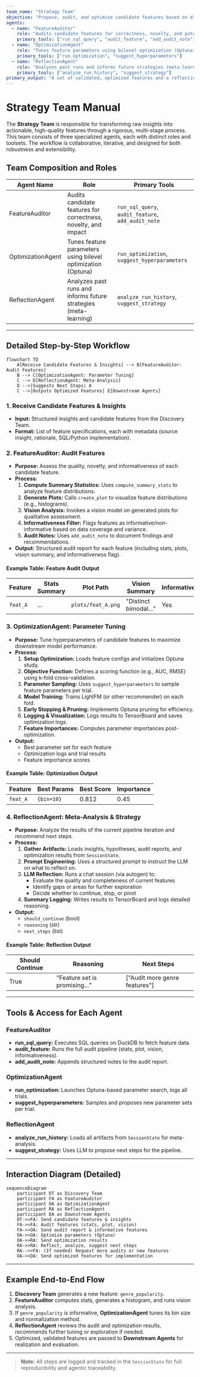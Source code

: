```yaml
---
team_name: "Strategy Team"
objective: "Propose, audit, and optimize candidate features based on discovered insights."
agents:
  - name: "FeatureAuditor"
    role: "Audits candidate features for correctness, novelty, and potential impact."
    primary_tools: ["run_sql_query", "audit_feature", "add_audit_note"]
  - name: "OptimizationAgent"
    role: "Tunes feature parameters using bilevel optimization (Optuna)."
    primary_tools: ["run_optimization", "suggest_hyperparameters"]
  - name: "ReflectionAgent"
    role: "Analyzes past runs and informs future strategies (meta-learning)."
    primary_tools: ["analyze_run_history", "suggest_strategy"]
primary_output: "A set of validated, optimized features and a reflection report."
---
```


# Strategy Team Manual

The **Strategy Team** is responsible for transforming raw insights into actionable, high-quality features through a rigorous, multi-stage process. This team consists of three specialized agents, each with distinct roles and toolsets. The workflow is collaborative, iterative, and designed for both robustness and extensibility.

## Team Composition and Roles

| Agent Name         | Role                                                                 | Primary Tools                                   |
|--------------------|----------------------------------------------------------------------|-------------------------------------------------|
| FeatureAuditor     | Audits candidate features for correctness, novelty, and impact       | `run_sql_query`, `audit_feature`, `add_audit_note` |
| OptimizationAgent  | Tunes feature parameters using bilevel optimization (Optuna)         | `run_optimization`, `suggest_hyperparameters`   |
| ReflectionAgent    | Analyzes past runs and informs future strategies (meta-learning)     | `analyze_run_history`, `suggest_strategy`       |

---

## Detailed Step-by-Step Workflow

```mermaid
flowchart TD
    A[Receive Candidate Features & Insights] --> B[FeatureAuditor: Audit Features]
    B --> C[OptimizationAgent: Parameter Tuning]
    C --> D[ReflectionAgent: Meta-Analysis]
    D -->|Suggests Next Steps| A
    C -->|Outputs Optimized Features| E[Downstream Agents]
```

### 1. Receive Candidate Features & Insights
- **Input:** Structured insights and candidate features from the Discovery Team.
- **Format:** List of feature specifications, each with metadata (source insight, rationale, SQL/Python implementation).

### 2. FeatureAuditor: Audit Features
- **Purpose:** Assess the quality, novelty, and informativeness of each candidate feature.
- **Process:**
    1. **Compute Summary Statistics:** Uses `compute_summary_stats` to analyze feature distributions.
    2. **Generate Plots:** Calls `create_plot` to visualize feature distributions (e.g., histograms).
    3. **Vision Analysis:** Invokes a vision model on generated plots for qualitative assessment.
    4. **Informativeness Filter:** Flags features as informative/non-informative based on data coverage and variance.
    5. **Audit Notes:** Uses `add_audit_note` to document findings and recommendations.
- **Output:** Structured audit report for each feature (including stats, plots, vision summary, and informativeness flag).

#### Example Table: Feature Audit Output
| Feature         | Stats Summary | Plot Path        | Vision Summary         | Informative |
|-----------------|--------------|------------------|------------------------|-------------|
| `feat_A`        | ...          | `plots/feat_A.png`| "Distinct bimodal..." | Yes         |

### 3. OptimizationAgent: Parameter Tuning
- **Purpose:** Tune hyperparameters of candidate features to maximize downstream model performance.
- **Process:**
    1. **Setup Optimization:** Loads feature configs and initializes Optuna study.
    2. **Objective Function:** Defines a scoring function (e.g., AUC, RMSE) using k-fold cross-validation.
    3. **Parameter Sampling:** Uses `suggest_hyperparameters` to sample feature parameters per trial.
    4. **Model Training:** Trains LightFM (or other recommender) on each fold.
    5. **Early Stopping & Pruning:** Implements Optuna pruning for efficiency.
    6. **Logging & Visualization:** Logs results to TensorBoard and saves optimization logs.
    7. **Feature Importances:** Computes parameter importances post-optimization.
- **Output:**
    - Best parameter set for each feature
    - Optimization logs and trial results
    - Feature importance scores

#### Example Table: Optimization Output
| Feature         | Best Params         | Best Score | Importance |
|-----------------|--------------------|------------|------------|
| `feat_A`        | `{bin=10}`         | 0.812      | 0.45       |

### 4. ReflectionAgent: Meta-Analysis & Strategy
- **Purpose:** Analyze the results of the current pipeline iteration and recommend next steps.
- **Process:**
    1. **Gather Artifacts:** Loads insights, hypotheses, audit reports, and optimization results from `SessionState`.
    2. **Prompt Engineering:** Uses a structured prompt to instruct the LLM on what to reflect on.
    3. **LLM Reflection:** Runs a chat session (via autogen) to:
        - Evaluate the quality and completeness of current features
        - Identify gaps or areas for further exploration
        - Decide whether to continue, stop, or pivot
    4. **Summary Logging:** Writes results to TensorBoard and logs detailed reasoning.
- **Output:**
    - `should_continue` (bool)
    - `reasoning` (str)
    - `next_steps` (list)

#### Example Table: Reflection Output
| Should Continue | Reasoning                        | Next Steps                      |
|-----------------|----------------------------------|---------------------------------|
| True            | "Feature set is promising..."    | ["Audit more genre features"]   |

---

## Tools & Access for Each Agent

### FeatureAuditor
- **run_sql_query:** Executes SQL queries on DuckDB to fetch feature data.
- **audit_feature:** Runs the full audit pipeline (stats, plot, vision, informativeness).
- **add_audit_note:** Appends structured notes to the audit report.

### OptimizationAgent
- **run_optimization:** Launches Optuna-based parameter search, logs all trials.
- **suggest_hyperparameters:** Samples and proposes new parameter sets per trial.

### ReflectionAgent
- **analyze_run_history:** Loads all artifacts from `SessionState` for meta-analysis.
- **suggest_strategy:** Uses LLM to propose next steps for the pipeline.

---

## Interaction Diagram (Detailed)

```mermaid
sequenceDiagram
    participant DT as Discovery Team
    participant FA as FeatureAuditor
    participant OA as OptimizationAgent
    participant RA as ReflectionAgent
    participant DA as Downstream Agents
    DT->>FA: Send candidate features & insights
    FA->>FA: Audit features (stats, plot, vision)
    FA->>OA: Send audit report & informative features
    OA->>OA: Optimize parameters (Optuna)
    OA->>RA: Send optimization results
    RA->>RA: Reflect, analyze, suggest next steps
    RA-->>FA: (If needed) Request more audits or new features
    OA->>DA: Send optimized features for implementation
```

---

## Example End-to-End Flow
1. **Discovery Team** generates a new feature: `genre_popularity`.
2. **FeatureAuditor** computes stats, generates a histogram, and runs vision analysis.
3. If `genre_popularity` is informative, **OptimizationAgent** tunes its bin size and normalization method.
4. **ReflectionAgent** reviews the audit and optimization results, recommends further tuning or exploration if needed.
5. Optimized, validated features are passed to **Downstream Agents** for realization and evaluation.

---

> **Note:** All steps are logged and tracked in the `SessionState` for full reproducibility and agentic traceability.
